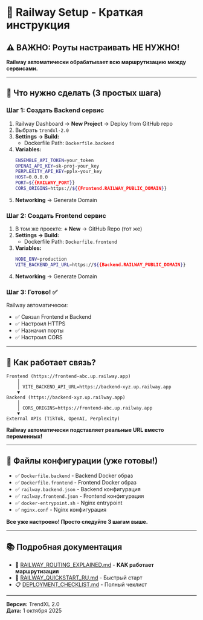 # 🚂 Railway Setup - Краткая инструкция

## ⚠️ ВАЖНО: Роуты настраивать НЕ НУЖНО!

**Railway автоматически обрабатывает всю маршрутизацию между сервисами.**

---

## 🎯 Что нужно сделать (3 простых шага)

### Шаг 1: Создать Backend сервис

1. Railway Dashboard → **New Project** → Deploy from GitHub repo
2. Выбрать `trendxl-2.0`
3. **Settings → Build:**
   - Dockerfile Path: `Dockerfile.backend`
4. **Variables:**
   ```bash
   ENSEMBLE_API_TOKEN=your_token
   OPENAI_API_KEY=sk-proj-your_key
   PERPLEXITY_API_KEY=pplx-your_key
   HOST=0.0.0.0
   PORT=${{RAILWAY_PORT}}
   CORS_ORIGINS=https://${{Frontend.RAILWAY_PUBLIC_DOMAIN}}
   ```
5. **Networking** → Generate Domain

### Шаг 2: Создать Frontend сервис

1. В том же проекте: **+ New** → GitHub Repo (тот же)
2. **Settings → Build:**
   - Dockerfile Path: `Dockerfile.frontend`
3. **Variables:**
   ```bash
   NODE_ENV=production
   VITE_BACKEND_API_URL=https://${{Backend.RAILWAY_PUBLIC_DOMAIN}}
   ```
4. **Networking** → Generate Domain

### Шаг 3: Готово! ✅

Railway автоматически:

- ✅ Связал Frontend и Backend
- ✅ Настроил HTTPS
- ✅ Назначил порты
- ✅ Настроил CORS

---

## 🔗 Как работает связь?

```
Frontend (https://frontend-abc.up.railway.app)
    │
    │ VITE_BACKEND_API_URL=https://backend-xyz.up.railway.app
    ▼
Backend (https://backend-xyz.up.railway.app)
    │
    │ CORS_ORIGINS=https://frontend-abc.up.railway.app
    ▼
External APIs (TikTok, OpenAI, Perplexity)
```

**Railway автоматически подставляет реальные URL вместо переменных!**

---

## 📁 Файлы конфигурации (уже готовы!)

- ✅ `Dockerfile.backend` - Backend Docker образ
- ✅ `Dockerfile.frontend` - Frontend Docker образ
- ✅ `railway.backend.json` - Backend конфигурация
- ✅ `railway.frontend.json` - Frontend конфигурация
- ✅ `docker-entrypoint.sh` - Nginx entrypoint
- ✅ `nginx.conf` - Nginx конфигурация

**Все уже настроено! Просто следуйте 3 шагам выше.**

---

## 📚 Подробная документация

- 📖 [RAILWAY_ROUTING_EXPLAINED.md](./RAILWAY_ROUTING_EXPLAINED.md) - **КАК работает маршрутизация**
- 🚀 [RAILWAY_QUICKSTART_RU.md](./RAILWAY_QUICKSTART_RU.md) - Быстрый старт
- 📋 [DEPLOYMENT_CHECKLIST.md](./DEPLOYMENT_CHECKLIST.md) - Полный чеклист

---

**Версия:** TrendXL 2.0  
**Дата:** 1 октября 2025

